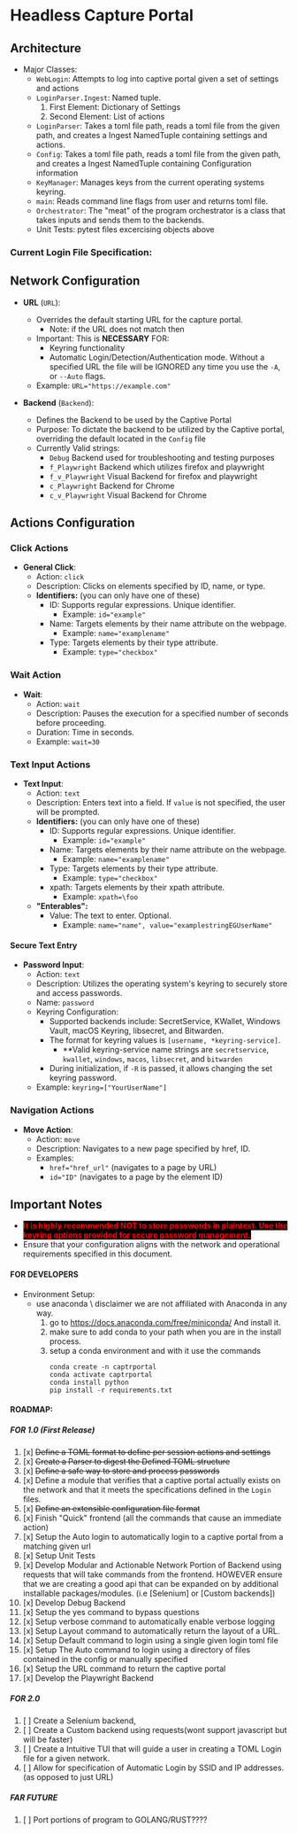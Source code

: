 # Headless Capture Portal
## Architecture

* Major Classes:
    * `WebLogin`: Attempts to log into captive portal given a set of settings and actions
    * `LoginParser.Ingest`: Named tuple.
        1. First Element: Dictionary of Settings
        2. Second Element: List of actions
    * `LoginParser`: Takes a toml file path, reads a toml file from the given path, and creates a Ingest NamedTuple containing settings and actions.
    * `Config`: Takes a toml file path, reads a toml file from the given path, and creates a Ingest NamedTuple containing Configuration information
    * `KeyManager`: Manages keys from the current operating systems keyring.
    * `main`: Reads command line flags from user and returns toml file.
    * `Orchestrator`: The "meat" of the program orchestrator is a class that takes inputs and sends them to the backends.
    * Unit Tests: pytest files excercising objects above

### Current Login File Specification:

## Network Configuration

- **URL** (`URL`):
  - Overrides the default starting URL for the capture portal. 
    - Note: if the URL does not match then 
  - Important: This is **NECESSARY** FOR:
    -  Keyring functionality
    - Automatic Login/Detection/Authentication mode. Without a specified URL the file will be IGNORED any time you use the `-A`, or `--Auto` flags. 
  - Example: `URL="https://example.com"`

- **Backend** (`Backend`):
  - Defines the Backend to be used by the Captive Portal 
  - Purpose: To dictate the backend to be utilized by the Captive portal, overriding the default located in the `Config` file
  - Currently Valid strings:
    - `Debug` Backend used for troubleshooting and testing purposes
    - `f_Playwright` Backend which utilizes firefox and playwright
    - `f_v_Playwright` Visual Backend for firefox and playwright
    - `c_Playwright` Backend for Chrome
    - `c_v_Playwright` Visual Backend for Chrome

## Actions Configuration

### Click Actions

- **General Click**:
  - Action: `click`
  - Description: Clicks on elements specified by ID, name, or type.
  - **Identifiers:** (you can only have one of these)
    - ID: Supports regular expressions. Unique identifier.
      - Example: `id="example"`
    - Name: Targets elements by their name attribute on the webpage.
      - Example: `name="examplename"`
    - Type: Targets elements by their type attribute.
      - Example: `type="checkbox"`

### Wait Action

- **Wait**:
  - Action: `wait`
  - Description: Pauses the execution for a specified number of seconds before proceeding.
  - Duration: Time in seconds.
  - Example: `wait=30`

### Text Input Actions

- **Text Input**:
  - Action: `text`
  - Description: Enters text into a field. If `value` is not specified, the user will be prompted. 
  - **Identifiers:** (you can only have one of these)
    - ID: Supports regular expressions. Unique identifier.
      - Example: `id="example"`
    - Name: Targets elements by their name attribute on the webpage.
      - Example: `name="examplename"`
    - Type: Targets elements by their type attribute.
      - Example: `type="checkbox"`
    - xpath: Targets elements by their xpath attribute.
      - Example: `xpath=\foo`
  - **"Enterables":** 
    - Value: The text to enter. Optional.
      - Example: `name="name", value="examplestringEGUserName"`

#### Secure Text Entry
- **Password Input**:
  - Action: `text`
  - Description: Utilizes the operating system's keyring to securely store and access passwords.
  - Name: `password`
  - Keyring Configuration:
    - Supported backends include: SecretService, KWallet, Windows Vault, macOS Keyring, libsecret, and Bitwarden.
    - The format for keyring values is `[username, *keyring-service]`.
        - \*\*Valid keyring-service name strings are `secretservice`, `kwallet`, `windows`, `macos`, `libsecret`, and `bitwarden`
    - During initialization, if `-R` is passed, it allows changing the set keyring password.
  - Example: `keyring=["YourUserName"]`

### Navigation Actions

- **Move Action**:
  - Action: `move`
  - Description: Navigates to a new page specified by href, ID.
  - Examples:
    - `href="href_url"` (navigates to a page by URL)
    - `id="ID"` (navigates to a page by the element ID)

## Important Notes

- <span style="color: red; font-weight: bold; background-color: black;">It is highly recommended NOT to store passwords in plaintext. Use the keyring options provided for secure password management.</span>
- Ensure that your configuration aligns with the network and operational requirements specified in this document.

#### FOR DEVELOPERS
* Environment Setup:
    * use anaconda \\ disclaimer we are not affiliated with Anaconda in any way.
        1. go to <https://docs.anaconda.com/free/miniconda/>  And install it.
        2. make sure to add conda to your path when you are in the install process.
        3. setup a conda environment and with it use the commands 
            ```
            conda create -n captrportal
            conda activate captrportal
            conda install python
            pip install -r requirements.txt
            ```

#### ROADMAP:
##### FOR  1.0 (First Release)
1. [x] ~~Define a TOML format to define per session actions and settings~~
2. [x] ~~Create a Parser to digest the Defined TOML structure~~
3. [x] ~~Define a safe way to store and process passwords~~
4. [x] Define a module that verifies that a captive portal actually exists on the network and that it meets the specifications defined in the `Login` files.
5. [x] ~~Define an extensible configuration file format~~
6. [x] Finish "Quick" frontend (all the commands that cause an immediate action)
7. [x] Setup the Auto login to automatically login to a captive portal from a matching given url
8. [x] Setup Unit Tests 
9. [x] Develop Modular and Actionable Network Portion of Backend using requests that will take commands from the frontend. HOWEVER ensure that we are creating a good api that 
can be expanded on by additional installable packages/modules. (i.e [Selenium] or [Custom backends]) 
10. [x] Develop Debug Backend
11. [x] Setup the yes command to bypass questions
12. [x] Setup verbose command to automatically enable verbose logging
13. [x] Setup Layout command to automatically return the layout of a URL. 
14. [x] Setup Default command to login using a single given login toml file
15. [x] Setup The Auto command to login using a directory of files contained in the config or manually specified
16. [x] Setup the URL command to return the captive portal
1. [x] Develop the Playwright Backend
##### FOR 2.0
1. [ ] Create a Selenium backend, 
2. [ ] Create a Custom backend using requests(wont support javascript but will be faster)
2. [ ] Create a Intuitive TUI that will guide a user in creating a TOML Login file for a given network. 
3. [ ] Allow for specification of Automatic Login by SSID and IP addresses. (as opposed to just URL) 
##### FAR FUTURE
1. [ ] Port portions of program to GOLANG/RUST????

